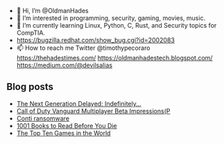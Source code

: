 - 👋 Hi, I’m @OldmanHades
- 👀 I’m interested in programming, security, gaming, movies, music.
- 🌱 I’m currently learning Linux, Python, C, Rust, and Security topics for CompTIA.
- https://bugzilla.redhat.com/show_bug.cgi?id=2002083
- 📫 How to reach me Twitter @timothypecoraro
https://thehadestimes.com/
https://oldmanhadestech.blogspot.com/
https://medium.com/@devilsalias

## Blog posts
<!-- BLOG-POST-LIST:START -->
- [The Next Generation Delayed: Indefinitely…](https://medium.com/@devilsalias/the-next-generation-delayed-indefinitely-708df1eaf893?source=rss-5097f5c9b801------2)
- [Call of Duty Vanguard Multiplayer Beta Impressions(P](https://medium.com/@devilsalias/call-of-duty-vanguard-multiplayer-beta-impressions-p-6ff15bef9b3d?source=rss-5097f5c9b801------2)
- [Conti ransomware](https://medium.com/@devilsalias/conti-ransomware-94211644b9a0?source=rss-5097f5c9b801------2)
- [1001 Books to Read Before You Die](https://medium.com/@devilsalias/1001-books-to-read-before-die-85ffe03e85fa?source=rss-5097f5c9b801------2)
- [The Top Ten Games in the World](https://medium.com/@devilsalias/the-top-ten-games-in-the-world-6c15c3797681?source=rss-5097f5c9b801------2)
<!-- BLOG-POST-LIST:END -->
